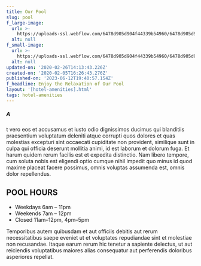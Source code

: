 ```yaml
---
title: Our Pool
slug: pool
f_large-image:
  url: >-
    https://uploads-ssl.webflow.com/6478d905d904f44339b54960/6478d905d904f44339b54b5f_architecture-chair-glass-hotel-261041.jpg
  alt: null
f_small-image:
  url: >-
    https://uploads-ssl.webflow.com/6478d905d904f44339b54960/6478d905d904f44339b54b62_architecture-chair-glass-hotel-261041-thumb.jpg
  alt: null
updated-on: '2020-02-26T14:13:43.226Z'
created-on: '2020-02-05T16:26:43.276Z'
published-on: '2023-06-12T19:40:57.154Z'
f_headline: Enjoy the Relaxation of Our Pool
layout: '[hotel-amenities].html'
tags: hotel-amenities
---
```


##### A

t vero eos et accusamus et iusto odio dignissimos ducimus qui blanditiis praesentium voluptatum deleniti atque corrupti quos dolores et quas molestias excepturi sint occaecati cupiditate non provident, similique sunt in culpa qui officia deserunt mollitia animi, id est laborum et dolorum fuga. Et harum quidem rerum facilis est et expedita distinctio. Nam libero tempore, cum soluta nobis est eligendi optio cumque nihil impedit quo minus id quod maxime placeat facere possimus, omnis voluptas assumenda est, omnis dolor repellendus.

POOL HOURS
----------

*   Weekdays 6am – 11pm
*   Weekends 7am – 12pm
*   Closed 11am–12pm, 4pm–5pm

Temporibus autem quibusdam et aut officiis debitis aut rerum necessitatibus saepe eveniet ut et voluptates repudiandae sint et molestiae non recusandae. Itaque earum rerum hic tenetur a sapiente delectus, ut aut reiciendis voluptatibus maiores alias consequatur aut perferendis doloribus asperiores repellat.
